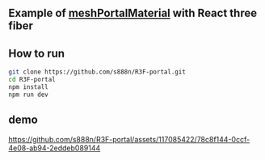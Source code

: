## Example of [meshPortalMaterial](https://github.com/pmndrs/drei?tab=readme-ov-file#meshportalmaterial) with React three fiber

## How to run

```bash
git clone https://github.com/s888n/R3F-portal.git
cd R3F-portal
npm install
npm run dev
```

## demo

https://github.com/s888n/R3F-portal/assets/117085422/78c8f144-0ccf-4e08-ab94-2eddeb089144

